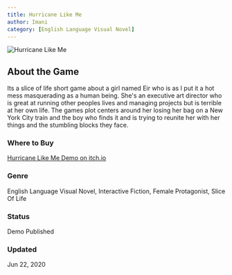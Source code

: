 ```yaml
---
title: Hurricane Like Me
author: Imani
category: [English Language Visual Novel]
---
```


![Hurricane Like Me](docs\_img\hurricane_like_me_logo_by_mitoky.png)

## About the Game
Its a slice of life short game about a girl named Eir who is as I put it a hot mess masquerading as a human being. She's an executive art director who is great at running other peoples lives and managing projects but is  terrible at her own life. The games plot centers around her losing her bag on a New York City train and the boy who finds it and is trying to reunite her with her things and the stumbling blocks they face.
### Where to Buy 
[Hurricane Like Me Demo on itch.io](https://margaretcatter.itch.io/hurricane-like-me-demo)
### Genre 
English Language Visual Novel, Interactive Fiction, Female Protagonist, Slice Of Life
### Status
Demo Published
### Updated
Jun 22, 2020



